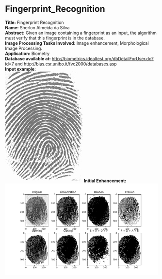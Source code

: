 # Fingerprint_Recognition

**Title:** Fingerprint Recognition <br>
**Name:** Sherlon Almeida da Silva <br>
**Abstract:** Given an image containing a fingerprint as an input, the algorithm must verify that this fingerprint is in the database.<br>
**Image Processing Tasks Involved:** Image enhancement, Morphological Image Processing.<br>
**Application:** Biometry<br>
**Database available at:** http://biometrics.idealtest.org/dbDetailForUser.do?id=7
and http://bias.csr.unibo.it/fvc2000/databases.asp <br>
**Input example:**<br>
![image text](https://github.com/SherlonAlmeida/Fingerprint_Recognition/blob/master/01_example.jpg)
**Initial Enhancement:**<br>
![image text](https://github.com/SherlonAlmeida/Fingerprint_Recognition/blob/master/02_Initial_Enhancement.png)

